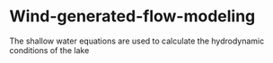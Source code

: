 # Wind-generated-flow-modeling
The shallow water equations are used to calculate the hydrodynamic conditions of the lake
